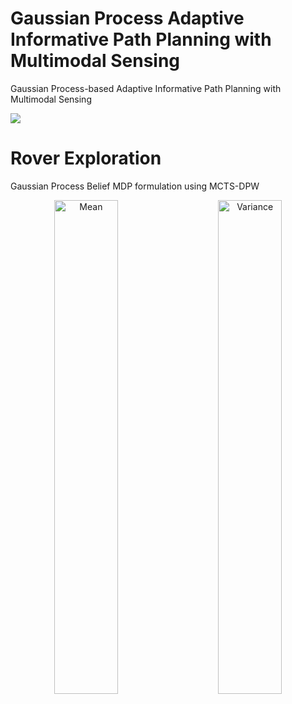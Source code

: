 # Gaussian Process Adaptive Informative Path Planning with Multimodal Sensing
Gaussian Process-based Adaptive Informative Path Planning with Multimodal Sensing

![](https://github.com/josh0tt/GP_AIPPMS/blob/main/img/Figure1.jpg)

<!--
# GPAIPPMS

This repository contains the code for the publication

> Insert paper citation 
```
@inproceedings{fischer2020information,
  title     = {Gaussian Process-based Adaptive Informative Path Planning with Multimodal Sensing},
  author    = {Joshua Ott, Edward Balaban, and Mykel Kochenderfer},
  booktitle = {insert},
  year      = {2023},
  volume    = {insert},
  series    = {insert},
  publisher = {insert},
  address   = {insert},
  month     = {insert}
}
```

The code uses the [JuliaPOMDP](https://github.com/JuliaPOMDP/POMDPs.jl) framework. All necessary packages are installed by following the setup instructions.
 -->

# Rover Exploration

Gaussian Process Belief MDP formulation using MCTS-DPW
<p align="center">
  <img alt="Mean" src="https://github.com/josh0tt/GP_AIPPMS/blob/main/img/mean.gif" width="45%">
&nbsp; &nbsp; &nbsp; &nbsp;
  <img alt="Variance" src="https://github.com/josh0tt/GP_AIPPMS/blob/main/img/var.gif" width="45%">
</p>
